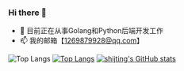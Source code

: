 ### Hi there 👋

<!--
**shijting/shijting** is a ✨ _special_ ✨ repository because its `README.md` (this file) appears on your GitHub profile.

Here are some ideas to get you started:

- 🔭 I’m currently working on ...
- 🌱 I’m currently learning ...
- 👯 I’m looking to collaborate on ...
- 🤔 I’m looking for help with ...
- 💬 Ask me about ...
- 📫 How to reach me: ...
- 😄 Pronouns: ...
- ⚡ Fun fact: ...
-->
- 🔭 目前正在从事Golang和Python后端开发工作
- 📫 我的邮箱【1269879928@qq.com】

![Top Langs](https://github-readme-stats.vercel.app/api/top-langs/?username=anuraghazra&size_weight=0.5&count_weight=0.5)
[![Top Langs](https://github-readme-stats.vercel.app/api/top-langs/?username=shijting&theme=dracula)](https://github.com/anuraghazra/github-readme-stats)
[![shijting's GitHub stats](https://github-readme-stats.vercel.app/api?username=shijting&theme=dracula)](https://github.com/anuraghazra/github-readme-stats)
